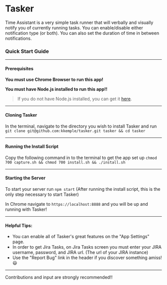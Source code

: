 # Tasker

Time Assistant is a very simple task runner that will verbally and visually notify you of currently running tasks. You can enable/disable either notification type (or both). You can also set the duration of time in between notifications.

### Quick Start Guide
___

#### Prerequisites
**You must use Chrome Browser to run this app!**

**You must have Node.js installed to run this app!!**
> If you do not have Node.js installed, you can get it [here](https://nodejs.org).

___

#### Cloning Tasker
In the terminal, navigate to the directory you wish to install Tasker and run `git clone git@github.com:kkemple/tasker.git tasker && cd tasker`

___

#### Running the Install Script

Copy the following command in to the terminal to get the app set up `chmod 700 capture.sh && chmod 700 install.sh && ./install.sh`

___

#### Starting the Server
To start your server run `npm start` (After running the install script, this is the only step necessary to start Tasker)

In Chrome navigate to `https://localhost:8888` and you will be up and running with Tasker!

___

#### Helpful Tips:
- You can enable all of Tasker's great features on the "App Settings" page.
- In order to get Jira Tasks, on Jira Tasks screen you must enter your JIRA username, password, and JIRA url. (The url of your JIRA instance)
- Use the "Report Bug" link in the header if you discover something amiss! :smiley:

___

Contributions and input are strongly recommended!!
